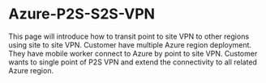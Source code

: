 # Azure-P2S-S2S-VPN
This page will introduce how to transit point to site VPN to other regions using site to site VPN. 
Customer have multiple Azure region deployment. They have mobile worker connect to Azure by point to site VPN. Customer wants to single point of P2S VPN and extend the connectivity to all related Azure region. 
